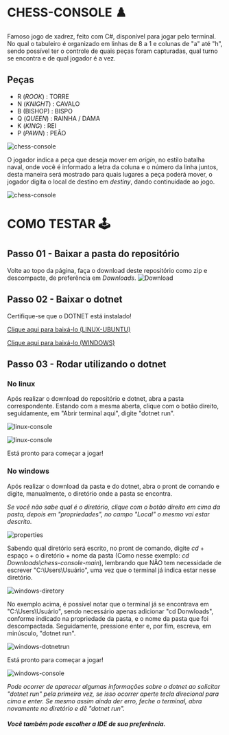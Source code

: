 # CHESS-CONSOLE :chess_pawn:
Famoso jogo de xadrez, feito com C#, disponível para jogar pelo terminal.
No qual o tabuleiro é organizado em linhas de 8 a 1 e colunas de "a" até "h", sendo possível ter o controle de quais peças foram capturadas, qual turno se encontra e de qual jogador é a vez.

## Peças
* R (_ROOK_) : TORRE
* N (_KNIGHT_) : CAVALO
* B (BISHOP) : BISPO
* Q (_QUEEN_) : RAINHA / DAMA
* K (_KING_) : REI
* P (_PAWN_) : PEÃO

![chess-console](Images/chess.png)

O jogador indica a peça que deseja mover em _origin_, no estilo batalha naval, onde você é informado a letra da coluna e o número da linha juntos, desta maneira será mostrado para quais lugares a peça poderá mover, o jogador digita o local de destino em _destiny_, dando continuidade ao jogo.

![chess-console](Images/chess-console.png)

# COMO TESTAR :joystick:
## Passo 01 - Baixar a pasta do repositório
Volte ao topo da página, faça o download deste repositório como zip e descompacte, de preferência em _Downloads_.
![Download](Images/download.png)

## Passo 02 - Baixar o dotnet
Certifique-se que o DOTNET está instalado!

<a href="https://docs.microsoft.com/pt-br/dotnet/core/install/linux-ubuntu">Clique aqui para baixá-lo (LINUX-UBUNTU)</a>

<a href="https://docs.microsoft.com/pt-br/dotnet/core/install/linux-ubuntu">Clique aqui para baixá-lo (WINDOWS)</a>

## Passo 03 - Rodar utilizando o dotnet
### No linux
Após realizar o download do repositório e dotnet, abra a pasta correspondente. Estando com a mesma aberta, clique com o botão direito, seguidamente, em "Abrir terminal aqui", digite "dotnet run".

![linux-console](Images/linux.png)

![linux-console](Images/linux-console.png)

Está pronto para começar a jogar!

### No windows
Após realizar o download da pasta e do dotnet, abra o pront de comando e digite, manualmente, o diretório onde a pasta se encontra.

_Se você não sabe qual é o diretório, clique com o botão direito em cima da pasta, depois em "propriedades", no campo "Local" o mesmo vai estar descrito._

![properties](Images/path.png)

Sabendo qual diretório será escrito, no pront de comando, digite _cd_ + espaço + o diretório + nome da pasta (Como nesse exemplo: _cd Downloads\chess-console-main_), lembrando que NÃO tem necessidade de escrever "C:\Users\Usuário", uma vez que o terminal já indica estar nesse diretório.

![windows-diretory](Images/windows-directory.png)

No exemplo acima, é possível notar que o terminal já se encontrava em "C:\Users\Usuário", sendo necessário apenas adicionar "cd Donwloads", conforme indicado na propriedade da pasta, e o nome da pasta que foi descompactada.
Seguidamente, pressione enter e, por fim, escreva, em minúsculo, "dotnet run".

![windows-dotnetrun](Images/dotnetrun.png)

Está pronto para começar a jogar!

![windows-console](Images/windows-console.png)

_Pode ocorrer de aparecer algumas informações sobre o dotnet ao solicitar "dotnet run" pela primeira vez, se isso ocorrer aperte tecla direcional para cima e enter. Se mesmo assim ainda der erro, feche o terminal, abra novamente no diretório e dê "dotnet run"._

##### Você também pode escolher a IDE de sua preferência.